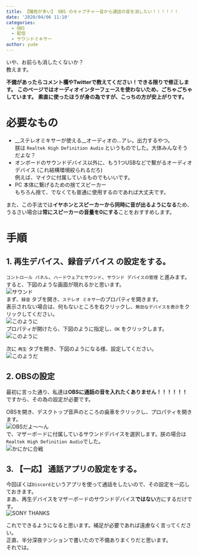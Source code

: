 ```yaml
---
title: 【犠牲が多い】 OBS のキャプチャー音から通話の音を消したい！！！！！！
date: '2020/04/06 11:10'
categories:
  - OBS
  - 配信
  - サウンドミキサー
author: yude
---
```

いや、お前らも消したくないか？  
教えます。
<!--more-->
**不備があったらコメント欄やTwitterで教えてください！できる限りで修正します。**
**このページではオーディオインターフェースを使わないため、ごちゃごちゃしています。**
**素直に使ったほうが身の為ですが、こっちの方が安上がりです。**
# 必要なもの
* __ステレオミキサーが使える__オーディオの...アレ。出力するやつ。  
朕は `Realtek High Definition Audio` というものでした。大体みんなそうだよな？
* オンボードのサウンドデバイス以外に、もう1つUSBなどで繋がるオーディオデバイス (これ結構環境絞られるだろ)  
例えば、マイクに付属しているものでもいいです。
* PC 本体に繋げるための捨てスピーカー  
もちろん捨て、でなくても普通に使用するのであれば大丈夫です。

また、この手法では**イヤホンとスピーカーから同時に音が出るようになる**ため、うるさい場合は**常にスピーカーの音量を0にする**ことをおすすめします。
# 手順
## 1. 再生デバイス、録音デバイス の設定をする。
`コントロール パネル`、`ハードウェアとサウンド`、`サウンド デバイスの管理` と進みます。  
すると、下図のような画面が現れるかと思います。  
![サウンド](https://i.imgur.com/JVpy7j5.png)  
まず、`録音` タブを開き、`ステレオ ミキサー`のプロパティを開きます。  
表示されない場合は、何もないところを右クリックし、`無効なデバイスを表示`をクリックしてください。  
![このように](https://i.imgur.com/pVPW4z6.png)  
プロパティが開けたら、下図のように指定し、`OK` をクリックします。
![このように](https://i.imgur.com/hbAGUqo.png)

次に `再生` タブを開き、下図のようになる様、設定してください。  
![このようだ](https://i.imgur.com/x4rmCU2.png)

## 2. OBSの設定
最初に言った通り、私達は**OBSに通話の音を入れたくありません！！！！！！**  
ですから、その為の設定が必要です。

OBSを開き、デスクトップ音声のところの歯車をクリックし、プロパティを開きます。  
![OBSだよ～～ん](https://i.imgur.com/nt3KlbR.png)  
で、マザーボードに付属しているサウンドデバイスを選択します。朕の場合は`Realtek High Definition Audio`でした。  
![かにかに合戦](https://i.imgur.com/G62a8Sf.png)

## 3. 【一応】 通話アプリの設定をする。
今回ぼくは`Discord`というアプリを使って通話をしたいので、その設定を一応しておきます。  
まあ、再生デバイスをマザーボードのサウンドデバイス**ではない**方にするだけです。  
![SONY THANKS](https://i.imgur.com/PVxOGAT.png)

これでできるようになると思います。補足が必要であれば遠慮なく言ってください。  
正直、半分深夜テンションで書いたので不備ありまくりだと思います。  
それでは。

